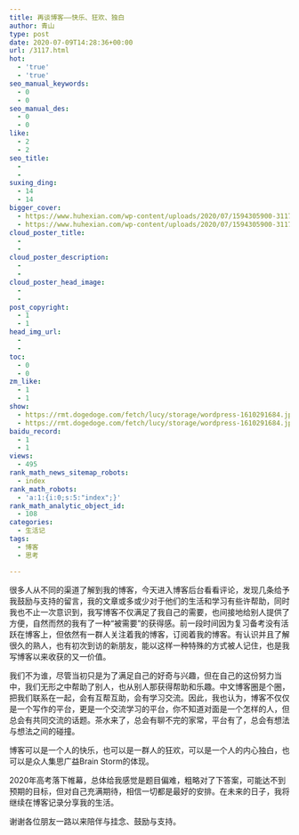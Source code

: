 ```yaml
---
title: 再谈博客——快乐、狂欢、独白
author: 青山
type: post
date: 2020-07-09T14:28:36+00:00
url: /3117.html
hot:
  - 'true'
  - 'true'
seo_manual_keywords:
  - 0
  - 0
seo_manual_des:
  - 0
  - 0
like:
  - 2
  - 2
seo_title:
  - 
  - 
suxing_ding:
  - 14
  - 14
bigger_cover:
  - https://www.huhexian.com/wp-content/uploads/2020/07/1594305900-3117-cloud-poster.png
  - https://www.huhexian.com/wp-content/uploads/2020/07/1594305900-3117-cloud-poster.png
cloud_poster_title:
  - 
  - 
cloud_poster_description:
  - 
  - 
cloud_poster_head_image:
  - 
  - 
post_copyright:
  - 1
  - 1
head_img_url:
  - 
  - 
toc:
  - 0
  - 0
zm_like:
  - 1
  - 1
show:
  - https://rmt.dogedoge.com/fetch/lucy/storage/wordpress-1610291684.jpg
  - https://rmt.dogedoge.com/fetch/lucy/storage/wordpress-1610291684.jpg
baidu_record:
  - 1
  - 1
views:
  - 495
rank_math_news_sitemap_robots:
  - index
rank_math_robots:
  - 'a:1:{i:0;s:5:"index";}'
rank_math_analytic_object_id:
  - 108
categories:
  - 生活记
tags:
  - 博客
  - 思考

---
```

很多人从不同的渠道了解到我的博客，今天进入博客后台看看评论，发现几条给予我鼓励与支持的留言，我的文章或多或少对于他们的生活和学习有些许帮助，同时我也不止一次意识到，我写博客不仅满足了我自己的需要，也间接地给别人提供了方便，自然而然的我有了一种“被需要”的获得感。前一段时间因为复习备考没有活跃在博客上，但依然有一群人关注着我的博客，订阅着我的博客。有认识并且了解很久的熟人，也有初次到访的新朋友，能以这样一种特殊的方式被人记住，也是我写博客以来收获的又一价值。

我们不为谁，尽管当初只是为了满足自己的好奇与兴趣，但在自己的这份努力当中，我们无形之中帮助了别人，也从别人那获得帮助和乐趣。中文博客圈是个圈，把我们联系在一起，会有互帮互助，会有学习交流。因此，我也认为，博客不仅仅是一个写作的平台，更是一个交流学习的平台，你不知道对面是一个怎样的人，但总会有共同交流的话题。茶水来了，总会有聊不完的家常，平台有了，总会有想法与想法之间的碰撞。

博客可以是一个人的快乐，也可以是一群人的狂欢，可以是一个人的内心独白，也可以是众人集思广益Brain Storm的体现。

2020年高考落下帷幕，总体给我感觉是题目偏难，粗略对了下答案，可能达不到预期的目标，但对自己充满期待，相信一切都是最好的安排。在未来的日子，我将继续在博客记录分享我的生活。

谢谢各位朋友一路以来陪伴与挂念、鼓励与支持。